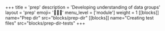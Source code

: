 +++
title = 'prep'
description = 'Developing understanding of data groups'
layout = 'prep'
emoji= '🧑🏾‍💻'
menu_level = ['module']
weight = 1
[[blocks]]
name="Prep dir"
src="blocks/prep-dir"
[[blocks]]
name="Creating test files"
src="blocks/prep-dir-tests"
+++
